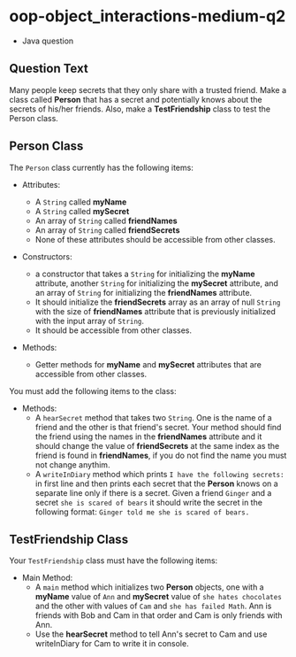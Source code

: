 # oop-object_interactions-medium-q2

- Java question

## Question Text

Many people keep secrets that they only share with a trusted friend. Make a class called **Person** that has a secret 
and potentially knows about the secrets of his/her friends.
Also, make a **TestFriendship** class to test the Person class.

## Person Class

The `Person` class currently has the following items:

- Attributes:
    - A `String` called **myName**
    - A `String` called **mySecret**
    - An array of `String` called **friendNames**
    - An array of `String` called **friendSecrets**
    - None of these attributes should be accessible from other classes.

- Constructors:
    - a constructor that takes a `String` for initializing the **myName** attribute, another `String` for initializing
      the **mySecret** attribute, and an array of `String` for initializing the **friendNames** attribute.
    - It should initialize the **friendSecrets** array as an array of null `String` with the size of **friendNames**
      attribute that is previously initialized with the input array of `String`.
    - It should be accessible from other classes.

- Methods:
    - Getter methods for **myName** and **mySecret** attributes that are accessible from other classes.

You must add the following items to the class:

- Methods:
    - A `hearSecret` method that takes two `String`. One is the name of a friend and the other is that friend's secret.
      Your method should find the friend using the names in the **friendNames** attribute and it should change the
      value of **friendSecrets** at the same index as the friend is found in **friendNames**, if you do not find the
      name you must not change anythim.
    - A `writeInDiary` method which prints `I have the following secrets:` in first line and then prints each secret
      that the **Person** knows on a separate line only if there is a secret. Given a friend `Ginger` and a secret
      `she is scared of bears` it should write the secret in the following format: `Ginger told me she is scared of bears.`

## TestFriendship Class

Your `TestFriendship` class must have the following items:

- Main Method:
    - A `main` method which initializes two **Person** objects, one with a **myName** value of `Ann` and **mySecret**
      value of `she hates chocolates` and the other with values of `Cam` and `she has failed Math`. Ann is friends
      with Bob and Cam in that order and Cam is only friends with Ann.
    - Use the **hearSecret** method to tell Ann's secret to Cam and use writeInDiary for Cam to write it in console.